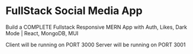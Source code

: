 # FullStack Social Media App

Build a COMPLETE Fullstack Responsive MERN App with Auth, Likes, Dark Mode | React, MongoDB, MUI

Client will be running on PORT 3000
Server will be running on PORT 3001
